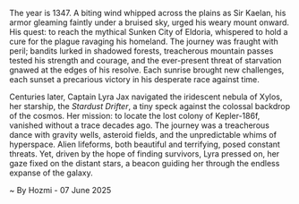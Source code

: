
The year is 1347.  A biting wind whipped across the plains as Sir Kaelan, his armor gleaming faintly under a bruised sky, urged his weary mount onward.  His quest: to reach the mythical Sunken City of Eldoria, whispered to hold a cure for the plague ravaging his homeland.  The journey was fraught with peril; bandits lurked in shadowed forests, treacherous mountain passes tested his strength and courage, and the ever-present threat of starvation gnawed at the edges of his resolve. Each sunrise brought new challenges, each sunset a precarious victory in his desperate race against time.

Centuries later, Captain Lyra Jax navigated the iridescent nebula of Xylos, her starship, the *Stardust Drifter*, a tiny speck against the colossal backdrop of the cosmos.  Her mission: to locate the lost colony of Kepler-186f, vanished without a trace decades ago.  The journey was a treacherous dance with gravity wells, asteroid fields, and the unpredictable whims of hyperspace.  Alien lifeforms, both beautiful and terrifying, posed constant threats. Yet, driven by the hope of finding survivors, Lyra pressed on, her gaze fixed on the distant stars, a beacon guiding her through the endless expanse of the galaxy.

~ By Hozmi - 07 June 2025
